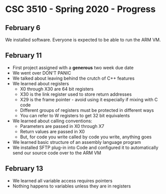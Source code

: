 # CSC 3510 - Spring 2020 - Progress

## February 6

We installed software. Everyone is expected to be able to run the ARM VM.

## February 11

* First project assigned with a **generous** two week due date
* We went over DON'T PANIC
* We talked about leaving behind the crutch of C++ features
* We learned about registers
    * X0 through X30 are 64 bit registers
	* X30 is the link register used to store return addresses
	* X29 is the frame pointer - avoid using it especially if mixing with C code
	* Different groups of registers must be protected in different ways
	* You can refer to W registers to get 32 bit equivalents
* We learned about calling conventions:
    * Parameters are passed in X0 through X7
	* Return values are passed in X0
	* But, for code you write called by code you write, anything goes
* We learned basic structure of an assembly language program
* We installed SFTP plug-in into Code and configured it to automatically send our source code over to the ARM VM

## February 13

* We learned all variable access requires pointers
* Nothing happens to variables unless they are in registers
